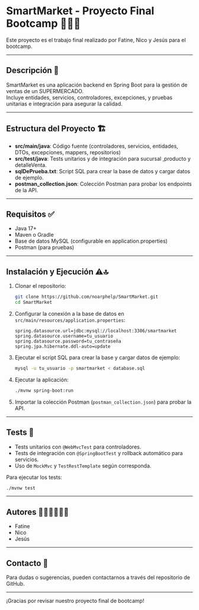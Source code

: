 # SmartMarket - Proyecto Final Bootcamp 🚀​🚀​🚀​

Este proyecto es el trabajo final realizado por Fatine, Nico y Jesús para el bootcamp.

---

## Descripción 📝​

SmartMarket es una aplicación backend en Spring Boot para la gestión de ventas de un SUPERMERCADO.  
Incluye entidades, servicios, controladores, excepciones, y pruebas unitarias e integración para asegurar la calidad.

---

## Estructura del Proyecto 🏗️​

- **src/main/java**: Código fuente (controladores, servicios, entidades, DTOs, excepciones, mappers, repositorios)
- **src/test/java**: Tests unitarios y de integración para sucursal ,producto y detalleVenta.
- **sqlDePrueba.txt**: Script SQL para crear la base de datos y cargar datos de ejemplo.
- **postman_collection.json**: Colección Postman para probar los endpoints de la API.

---

## Requisitos ✅​

- Java 17+
- Maven o Gradle
- Base de datos MySQL (configurable en application.properties)
- Postman (para pruebas)

---

## Instalación y Ejecución ⚠️​🔝​

1. Clonar el repositorio:
    ```bash
    git clone https://github.com/noarphelp/SmartMarket.git
    cd SmartMarket
    ```

2. Configurar la conexión a la base de datos en `src/main/resources/application.properties`:

    ```properties
    spring.datasource.url=jdbc:mysql://localhost:3306/smartmarket
    spring.datasource.username=tu_usuario
    spring.datasource.password=tu_contraseña
    spring.jpa.hibernate.ddl-auto=update
    ```

3. Ejecutar el script SQL para crear la base y cargar datos de ejemplo:

    ```bash
    mysql -u tu_usuario -p smartmarket < database.sql
    ```

4. Ejecutar la aplicación:

    ```bash
    ./mvnw spring-boot:run
    ```

5. Importar la colección Postman (`postman_collection.json`) para probar la API.

---

## Tests 🔁​

- Tests unitarios con `@WebMvcTest` para controladores.
- Tests de integración con `@SpringBootTest` y rollback automático para servicios.
- Uso de `MockMvc` y `TestRestTemplate` según corresponda.

Para ejecutar los tests:

```bash
./mvnw test
```

---

## Autores 👩‍💻​👨‍💻​🧑‍💻​

- Fatine
- Nico
- Jesús

---

## Contacto 📩​

Para dudas o sugerencias, pueden contactarnos a través del repositorio de GitHub.

---

¡Gracias por revisar nuestro proyecto final de bootcamp!

